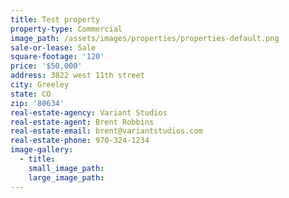 ```yaml
---
title: Test property
property-type: Commercial
image_path: /assets/images/properties/properties-default.png
sale-or-lease: Sale
square-footage: '120'
price: '$50,000'
address: 3822 west 11th street
city: Greeley
state: CO
zip: '80634'
real-estate-agency: Variant Studios
real-estate-agent: Brent Robbins
real-estate-email: brent@variantstudios.com
real-estate-phone: 970-324-1234
image-gallery:
  - title:
    small_image_path:
    large_image_path:
---
```



